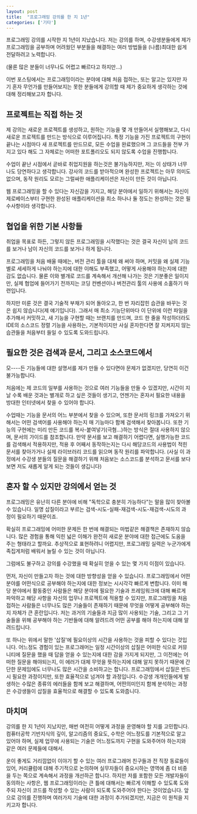 ```yaml
---
layout: post
title:  "프로그래밍 강의를 한 지 1년"
categories: ['기타']
---
```


프로그래밍 강의를 시작한 지 1년이 지났습니다. 저는 강의를 하며, 수강생분들에게 제가 프로그래밍을 공부하며 어려웠던 부분들을 해결하는 여러 방법들을 (나름)최대한 쉽게 전달하려고 노력합니다.

(물론 많은 분들이 너무나도 어렵고 빠르다고 하지만...)

이번 포스팅에서는 프로그래밍이라는 분야에 대해 처음 접하는, 또는 알고는 있지만 자기 혼자 무언가를 만들어보지는 못한 분들에게 강의할 때 제가 중요하게 생각하는 것에 대해 정리해보고자 합니다.

## 프로젝트는 직접 하는 것

제 강의는 새로운 프로젝트를 생성하고, 원하는 기능을 몇 개 만들어서 실행해보고, 다시 새로운 프로젝트를 만드는 방식으로 이루어집니다. 특정 기능을 가진 프로젝트의 구현이 끝나는 시점마다 새 프로젝트를 만드므로, 모든 수업을 완료했으며 그 코드들을 전부 가지고 있다 해도 그 자체로는 어떠한 포트폴리오도 되지 않도록 수업을 진행합니다.

수업이 끝난 시점에서 곧바로 취업지원을 하는것은 불가능하지만, 저는 이 상태가 너무나도 당연하다고 생각합니다. 강사의 코드를 받아적으며 완성한 프로젝트는 아무 의미도 없으며, 동작 원리도 모르는 그럴싸한 애플리케이션은 자신이 만든 것이 아닙니다.

웹 프로그래밍을 할 수 있다는 자신감을 가지고, 해당 분야에서 일하기 위해서는 자신이 제로베이스부터 구현한 완성된 애플리케이션을 최소 하나나 둘 정도는 완성하는 것은 필수사항이라 생각합니다.

## 협업을 위한 기본 사항들

취업을 목표로 하든, 그렇지 않든 프로그래밍을 시작했다는 것은 결국 자신이 남의 코드를 보거나 남이 자신의 코드를 보거나 하게 됩니다.

프로그래밍을 처음 배울 때에는, 버전 관리 툴을 대체 왜 써야 하며, 커밋을 왜 실제 기능별로 세세하게 나눠야 하는지에 대한 이해도 부족했고, 어떻게 사용해야 하는지에 대한 감도 없습니다. 물론 이와 별개로 코드를 계속해서 개선해 나가는 것은 기분좋은 일이지만, 실제 협업에 들어가기 전까지는 코딩 컨벤션이나 버전관리 툴의 사용에 소홀하기 마련입니다.

하지만 미룬 것은 결국 기술적 부채가 되어 돌아오고, 한 번 자리잡힌 습관을 바꾸는 것은 쉽지 않습니다(제 얘기입니다). 그래서 매 최소 기능단위마다 이 단위에 이런 파일을 추가해서 커밋하고, 새 기능을 구현할 때는 브랜치를 만드며, 코드 한 줄을 작성하더라도 IDE의 소스코드 정렬 기능을 사용하는, 기본적이지만 사실 혼자한다면 잘 지켜지지 않는 습관들을 처음부터 들일 수 있도록 도와드립니다.

## 필요한 것은 검색과 문서, 그리고 소스코드에서

모----든 기능들에 대한 설명서를 제가 만들 수 있다면야 문제가 없겠지만, 당연히 이건 불가능합니다.

처음에는 제 코드의 일부를 사용하는 것으로 여러 기능들을 만들 수 있겠지만, 시간이 지날 수록 배운 것과는 별개로 하고 싶은 것들이 생기고, 언젠가는 혼자서 필요한 내용을 방대한 인터넷에서 찾을 수 있어야 합니다.

수업때는 기능을 문서의 어느 부분에서 찾을 수 있으며, 또한 문서의 링크를 가져오기 위해서는 어떤 검색어를 사용해야 하는지 매 기능마다 함께 검색해서 찾아봅니다. 또한 기능의 구현에는 미리 만든 코드를 복사-붙여넣기(극혐...)하는 방식은 절대 사용하지 않으며, 문서의 가이드를 참조합니다. 만약 문서를 보고 해결하기 어렵다면, 실행가능한 코드를 검색해서 적용하지만, 적용 후 어째서 동작하는지는 다시 해당코드의 사용법이 적힌 문서를 찾아가거나 실제 라이브러리 코드를 읽으며 동작 원리를 파악합니다. (사실 이 과정에서 수강생 분들의 질문을 해결하기 위해 처음보는 소스코드를 분석하고 문서를 보다보면 저도 새롭게 알게 되는 것들이 생깁니다)

## 혼자 할 수 있지만 강의에서 얻는 것

프로그래밍은 유난히 다른 분야에 비해 "독학으로 충분히 가능하다"는 말을 많이 찾아볼 수 있습니다. 일명 삽질이라고 부르는 검색-시도-실패-재검색-시도-재검색-시도의 과정이 필요하기 때문이죠. 

확실히 프로그래밍에 어떠한 문제든 한 번에 해결되는 마법같은 해결책은 존재하지 않습니다. 많은 경험을 통해 익힌 넓은 이해가 완전히 새로운 분야에 대한 접근에도 도움을 주는 형태라고 할까요. 추상적으로 표현하려니 어렵지만, 프로그래밍 실력은 누군가에게 족집게처럼 배워서 늘릴 수 있는 것이 아닙니다.

그럼에도 불구하고 강의를 수강했을 때 확실히 얻을 수 있는 몇 가지 이점이 있습니다.

먼저, 자신이 만들고자 하는 것에 대한 방향성을 얻을 수 있습니다. 프로그래밍에서 어떤 분야를 어떤식으로 공부해야 하는지에 대한 정보는 시시각각 빠르게 변합니다. 이미 해당 분야에서 활동중인 사람들은 해당 분야에 필요한 기술과 프레임워크에 대해 빠르게 파악하고 해당 사항을 자신의 업무나 프로젝트에 적용할 수 있지만, 프로그래밍을 처음 접하는 사람들은 너무나도 많은 기술들이 존재하기 때문에 무엇을 어떻게 공부해야 하는지 자체가 큰 혼란입니다. 저는 과거의 기술들과 지금 많이 사용되는 기술, 그리고 그 기술들을 위해 공부해야 하는 기반들에 대해 알려드려 어떤 공부를 해야 하는지에 대해 알려드립니다.

또 하나는 위에서 말한 '삽질'에 필요이상의 시간을 사용하는 것을 피할 수 있다는 것입니다. 어느정도 경험이 있는 프로그래머는 일정 시간이상의 삽질은 어떠한 식으로 커뮤니티에 질문을 했을 때 답을 얻을 수 있는지에 대한 감을 가지게 되지만, 그 이전에는 어떠한 질문을 해야되는지, 이 에러가 대체 무엇을 뜻하는지에 대해 알지 못하기 때문에 간단한 문제임에도 너무나도 많은 시간을 소비하고는 합니다. 프로그래밍에서 삽질은 반드시 필요한 과정이지만, 또한 효율적으로 넘겨야 할 과정입니다. 수강생 개개인들에게 발생하는 수많은 종류의 에러들을 함께 보고 해결하며, 어떤의미인지 함께 분석하는 과정은 수강생들이 삽질을 효율적으로 해결할 수 있도록 도와줍니다.

## 마치며

강의를 한 지 1년이 지났지만, 매번 여전히 어떻게 과정을 운영해야 할 지를 고민합니다. 컴퓨터공학 기반지식의 깊이, 알고리즘의 중요도, 수학은 어느정도를 기본적으로 알고 있어야 하며, 실제 업무에 사용되는 기술은 어느정도까지 구현을 도와주어야 하는지와 같은 여러 문제들에 대해서.

운이 좋게도 거리낌없이 이야기 할 수 있는 여러 프로그래머 친구들과 전 직장 동료들이 있어, 커리큘럼에 대해 주기적으로 논의하며 실무자들이 중요시하는 영역에 좀 더 비중을 두는 쪽으로 계속해서 과정을 개선하곤 합니다. 하지만 저를 포함한 모든 개발자들이 동의하는 사항은, 웹 프로그래밍이라는 큰 틀에 대해서는 빠르게 이해할 수 있도록 도와주되 자신이 코드를 작성할 수 있는 사람이 되도록 도와주어야 한다는 것이었습니다. 앞으로 강의를 진행하며 여러가지 기술에 대한 과정이 추가되겠지만, 지금은 이 원칙을 지키고자 합니다.